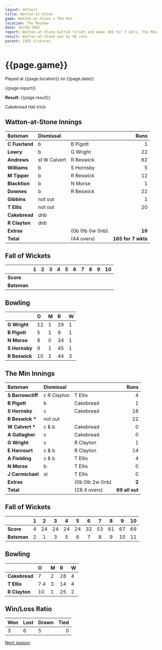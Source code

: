 ```yaml
---
layout: default
title: Watton-at-Stone
game: Watton-at-Stone v The Min
location: The Meadow
date: 20/09/1992
report: Watton-at-Stone batted firsdt and made 165 for 7 wkts. The Min replied with 69 all out
result: Watton-at-Stone won by 96 runs
parent: 1992 Fixtures
---
```


# {{page.game}}

Played at {{page.location}} on {{page.date}}

{{page.report}}

**Result:** {{page.result}}

Cakebread Hat-trick

## Watton-at-Stone Innings

| Batsman | Dismissal |  | Runs |
|:---|:---|---|---:|
| **C Fusrland** | b | B Pigott | 1 | 
| **Lowry** | b | G Wright | 22 | 
| **Andrews** | st W Calvert | R Beswick | 62 | 
| **Williams** | b | S Hornsby | 5 | 
| **M Tipper** | b | R Beswick | 12 | 
| **Blacktion** | b | N Morse | 1 |
| **Downes** | b | R Beswick | 22 | 
| **Gibbins** | not out |  | 1 |
| **T Ellis** | not out |  | 20 | 
| **Cakebread** | dnb |  |  | 
| **R Clayton** | dnb |  |  |
| **Extras** | | (0b 0lb 0w 0nb) | **19** | 
| **Total** | | (44 overs) | ****165 for 7 wkts**** | 

## Fall of Wickets

| | 1 | 2 | 3 | 4 | 5 | 6 | 7 | 8 | 9 | 10 |
|---|:---:|:---:|:---:|:---:|:---:|:---:|:---:|:---:|:---:|:---:|
| **Score** |  |  |  |  |  |  |  |  |  |  |
| **Batsman** |  |  |  |  |  |  |  |  |  |  |

## Bowling

| | O | M | R | W |
|---|:---|:---|:---|:---|
| **G Wright** | 12 | 1 | 29 | 1 | 
| **B Pigott** | 5 | 1 | 9 | 1 | 
| **N Morse** | 8 | 0 | 34 | 1 | 
| **S Hornsby** | 9 | 1 | 45 | 1 | 
| **R Beswick** | 10 | 1 | 44 | 3 |

## The Min Innings

| Batsman | Dismissal |  | Runs |
|:---|:---|---|---:|
| **S Barrowcliff** | c R Clayton | T Ellis | 4 | 
| **B Pigott** | b | Cakebread | 1 | 
| **S Hornsby** | c | Cakebread | 18 | 
| **R Beswick &#42;** | not out |  | 22 | 
| **W Calvert &#8224;** | c & b | Cakebread | 0 |
| **A Gallagher** | c | Cakebread | 0 | 
| **G Wright** | c | R Clayton | 1 | 
| **E Harcourt** | c & b | R Clayton | 14 | 
| **A Fielding** | c & b | T Ellis | 4 | 
| **N Morse** | b | T Ellis | 0 | 
| **J Carmichael** | st | T Ellis | 0 | 
| **Extras** | | (0b 0lb 2w 0nb) | **2** | 
| **Total** | | (28.4 overs) | ****69 all out**** | 

## Fall of Wickets

| | 1 | 2 | 3 | 4 | 5 | 6 | 7 | 8 | 9 | 10 |
|---|:---:|:---:|:---:|:---:|:---:|:---:|:---:|:---:|:---:|:---:|
| **Score** | 4 | 24 | 24 | 24 | 24 | 32 | 53 | 61 | 67 | 69 |
| **Batsman** | 2 | 1 | 3 | 5 | 6 | 7 | 8 | 9 | 10 | 11 |

## Bowling

| | O | M | R | W |
|---|:---|:---|:---|:---|
| **Cakebread** | 7 | 2 | 28 | 4 | 
| **T Ellis** | 7.4 | 3 | 14 | 4 | 
| **R Clayton** | 10 | 1 | 25 | 2 | 

## Win/Loss Ratio

| Won | Lost | Drawn | Tied |
|:---|:---|:---|---:|
| 3 | 6 | 5 | 0 |

[Next season](../1993)